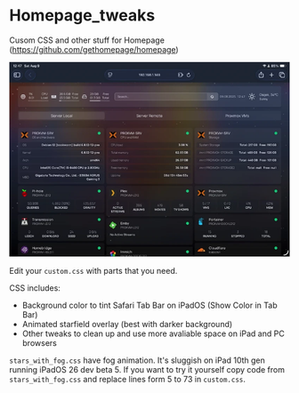 # Homepage_tweaks
Cusom CSS and other stuff for Homepage (https://github.com/gethomepage/homepage)

<img src="/demo.webp" alt="Demo" width="800">


Edit your `custom.css` with parts that you need.

CSS includes:
 - Background color to tint Safari Tab Bar on iPadOS (Show Color in Tab Bar)
 - Animated starfield overlay (best with darker background)
 - Other tweaks to clean up and use more avaliable space on iPad and PC browsers

`stars_with_fog.css` have fog animation. It's sluggish on iPad 10th gen running iPadOS 26 dev beta 5.
If you want to try it yourself copy code from `stars_with_fog.css` and replace lines form 5 to 73 in `custom.css`.
